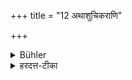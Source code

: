 +++
title = "12 अथाशुचिकराणि"

+++

<details><summary>Bühler</summary>

12. Now follows (the enumeration of) the acts which make men impure (Asucikara).
</details>

<details><summary>हरदत्त-टीका</summary>

## सूत्रम्
अथाऽशुचिकराणि ॥ १२ ॥  
### टिप्पनी
अशुचिं पुरुषं कुर्वन्तीत्यशुचिकराणि, तानि वक्ष्यन्ते ॥ १२ ॥
</details>

